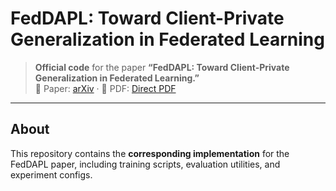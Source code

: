 # FedDAPL: Toward Client-Private Generalization in Federated Learning

> **Official code** for the paper **“FedDAPL: Toward Client-Private Generalization in Federated Learning.”**  
> 📄 Paper: [arXiv](https://arxiv.org/abs/2509.23688) · 📘 PDF: [Direct PDF](https://arxiv.org/pdf/2509.23688)

---

## About
This repository contains the **corresponding implementation** for the FedDAPL paper, including training scripts, evaluation utilities, and experiment configs.

